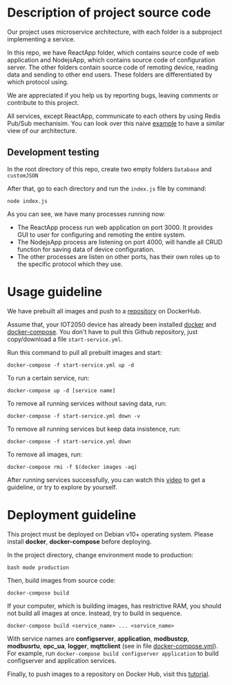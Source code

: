 
# Description of project source code

Our project uses microservice architecture, with each folder is a subproject implementing a service.

In this repo, we have ReactApp folder, which contains source code of web application and NodejsApp, which contains source code of configuration server. The other folders contain source code of remoting device, reading data and sending to other end users. These folders are differentiated by which protocol using.

We are appreciated if you help us by reporting bugs, leaving comments or contribute to this project.

All services, except ReactApp, communicate to each others by using Redis Pub/Sub mechanisim. You can look over this naive [example](https://github.com/phucvinh57/RedisPubSub-Example) to have a similar view of our architecture.

## Development testing

In the root directory of this repo, create two empty folders `Database` and `customJSON`

After that, go to each directory and run the `index.js` file by command:

```console
node index.js
```

As you can see, we have many processes running now:

- The ReactApp process run web application on port 3000. It provides GUI to user for configuring and remoting the entire system.
- The NodejsApp process are listening on port 4000, will handle all CRUD function for saving data of device configuration.
- The other processes are listen on other ports, has their own roles up to the specific protocol which they use.

# Usage guideline

We have prebuilt all images and push to a [repository](https://hub.docker.com/r/nguyenthanh912/iot2050fegateway/tags) on DockerHub.

Assume that, your IOT2050 device has already been installed [docker](https://docs.docker.com/engine/install/) and [docker-compose](https://docs.docker.com/compose/install/). You don't have to pull this Github repository, just copy/download a file `start-service.yml`.

Run this command to pull all prebuilt images and start:

```console
docker-compose -f start-service.yml up -d
```

To run a certain service, run:

```console
docker-compose up -d [service name]
```

To remove all running services without saving data, run:

```console
docker-compose -f start-service.yml down -v
```

To remove all running services but keep data insistence, run:

```console
docker-compose -f start-service.yml down
```

To remove all images, run:

```console
docker-compose rmi -f $(docker images -aq)
```

After running services successfully, you can watch this [video](https://www.youtube.com/watch?v=MRA54vUQ7KU) to get a guideline, or try to explore by yourself.

# Deployment guideline

This project must be deployed on Debian v10+ operating system.
Please install **docker**, **docker-compose** before deploying.

In the project directory, change environment mode to production:

```console
bash mode production
```

Then, build images from source code:

```console
docker-compose build
```

If your computer, which is building images, has restrictive RAM, you should not build all images at once. Instead, try to build in sequence.

```console
docker-compose build <service_name> ... <service_name>
```

With service names are **configserver**, **application**, **modbustcp**, **modbusrtu**, **opc_ua**, **logger**, **mqttclient** (see in file [docker-compose.yml](https://github.com/nmthanh912/IOT2050FEGateway/blob/version2/docker-compose.yml)). For example, run `docker-compose build configserver application` to build configserver and application services.

Finally, to push images to a repository on Docker Hub, visit this [tutorial](https://docs.docker.com/get-started/04_sharing_app/).
